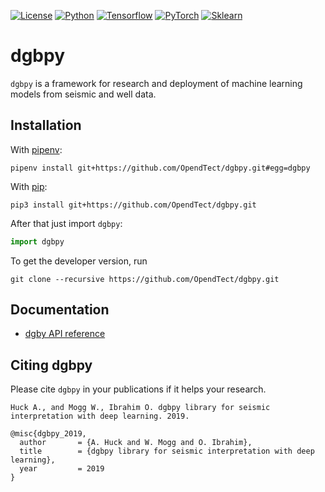 [![License](https://img.shields.io/github/license/analysiscenter/batchflow.svg)](https://www.apache.org/licenses/LICENSE-2.0)
[![Python](https://img.shields.io/badge/python-3.7-blue.svg)](https://python.org)
[![Tensorflow](https://img.shields.io/badge/Tensorflow-2.1-green.svg)](https://www.tensorflow.org)
[![PyTorch](https://img.shields.io/badge/PyTorch-1.9-red.svg)](https://pytorch.org)
[![Sklearn](https://img.shields.io/badge/Scikitlearn-0.24-blue.svg)](https://scikit-learn.org)

# dgbpy

`dgbpy` is a framework for research and deployment of machine learning models from seismic and well data.


## Installation

With [pipenv](https://docs.pipenv.org/):

    pipenv install git+https://github.com/OpendTect/dgbpy.git#egg=dgbpy

With [pip](https://pip.pypa.io/en/stable/):

    pip3 install git+https://github.com/OpendTect/dgbpy.git

After that just import `dgbpy`:
```python
import dgbpy
```

To get the developer version, run
```
git clone --recursive https://github.com/OpendTect/dgbpy.git
```

## Documentation

* [dgby API reference](https://doc.opendtect.org/7.0.0/doc/dgbpy/index.html)

## Citing dgbpy

Please cite `dgbpy` in your publications if it helps your research.

    Huck A., and Mogg W., Ibrahim O. dgbpy library for seismic interpretation with deep learning. 2019.

```
@misc{dgbpy_2019,
  author       = {A. Huck and W. Mogg and O. Ibrahim},
  title        = {dgbpy library for seismic interpretation with deep learning},
  year         = 2019
}
```
